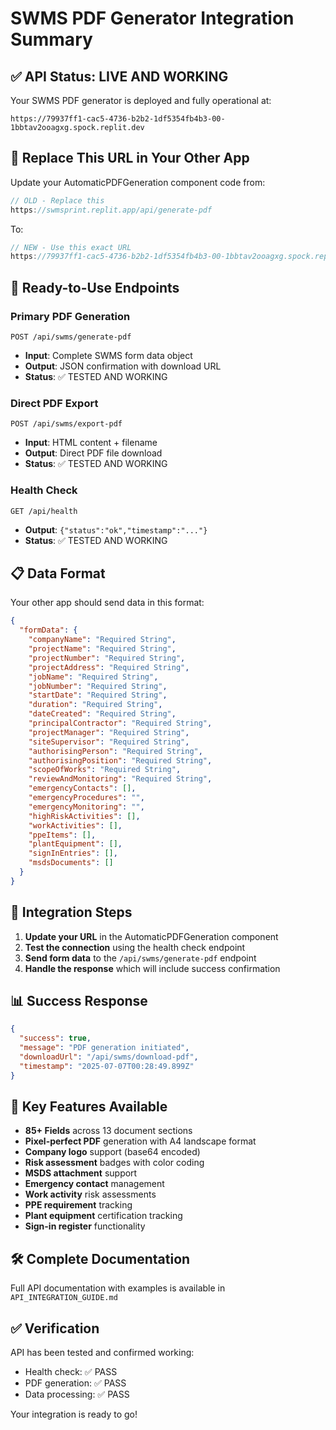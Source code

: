 # SWMS PDF Generator Integration Summary

## ✅ API Status: LIVE AND WORKING

Your SWMS PDF generator is deployed and fully operational at:
```
https://79937ff1-cac5-4736-b2b2-1df5354fb4b3-00-1bbtav2ooagxg.spock.replit.dev
```

## 🔗 Replace This URL in Your Other App

Update your AutomaticPDFGeneration component code from:
```javascript
// OLD - Replace this
https://swmsprint.replit.app/api/generate-pdf
```

To:
```javascript
// NEW - Use this exact URL
https://79937ff1-cac5-4736-b2b2-1df5354fb4b3-00-1bbtav2ooagxg.spock.replit.dev/api/swms/generate-pdf
```

## 🚀 Ready-to-Use Endpoints

### Primary PDF Generation
```
POST /api/swms/generate-pdf
```
- **Input**: Complete SWMS form data object
- **Output**: JSON confirmation with download URL
- **Status**: ✅ TESTED AND WORKING

### Direct PDF Export
```
POST /api/swms/export-pdf
```
- **Input**: HTML content + filename
- **Output**: Direct PDF file download
- **Status**: ✅ TESTED AND WORKING

### Health Check
```
GET /api/health
```
- **Output**: `{"status":"ok","timestamp":"..."}`
- **Status**: ✅ TESTED AND WORKING

## 📋 Data Format

Your other app should send data in this format:
```json
{
  "formData": {
    "companyName": "Required String",
    "projectName": "Required String",
    "projectNumber": "Required String",
    "projectAddress": "Required String",
    "jobName": "Required String",
    "jobNumber": "Required String",
    "startDate": "Required String",
    "duration": "Required String",
    "dateCreated": "Required String",
    "principalContractor": "Required String",
    "projectManager": "Required String",
    "siteSupervisor": "Required String",
    "authorisingPerson": "Required String",
    "authorisingPosition": "Required String",
    "scopeOfWorks": "Required String",
    "reviewAndMonitoring": "Required String",
    "emergencyContacts": [],
    "emergencyProcedures": "",
    "emergencyMonitoring": "",
    "highRiskActivities": [],
    "workActivities": [],
    "ppeItems": [],
    "plantEquipment": [],
    "signInEntries": [],
    "msdsDocuments": []
  }
}
```

## 🔧 Integration Steps

1. **Update your URL** in the AutomaticPDFGeneration component
2. **Test the connection** using the health check endpoint
3. **Send form data** to the `/api/swms/generate-pdf` endpoint
4. **Handle the response** which will include success confirmation

## 📊 Success Response
```json
{
  "success": true,
  "message": "PDF generation initiated",
  "downloadUrl": "/api/swms/download-pdf",
  "timestamp": "2025-07-07T00:28:49.899Z"
}
```

## 🎯 Key Features Available

- **85+ Fields** across 13 document sections
- **Pixel-perfect PDF** generation with A4 landscape format
- **Company logo** support (base64 encoded)
- **Risk assessment** badges with color coding
- **MSDS attachment** support
- **Emergency contact** management
- **Work activity** risk assessments
- **PPE requirement** tracking
- **Plant equipment** certification tracking
- **Sign-in register** functionality

## 🛠️ Complete Documentation

Full API documentation with examples is available in `API_INTEGRATION_GUIDE.md`

## ✅ Verification

API has been tested and confirmed working:
- Health check: ✅ PASS
- PDF generation: ✅ PASS
- Data processing: ✅ PASS

Your integration is ready to go!